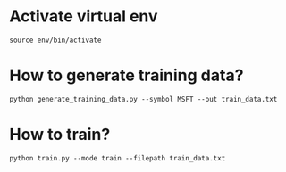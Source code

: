 # Activate virtual env
```
source env/bin/activate
```

# How to generate training data?
```
python generate_training_data.py --symbol MSFT --out train_data.txt 
```

# How to train?
```
python train.py --mode train --filepath train_data.txt
```

